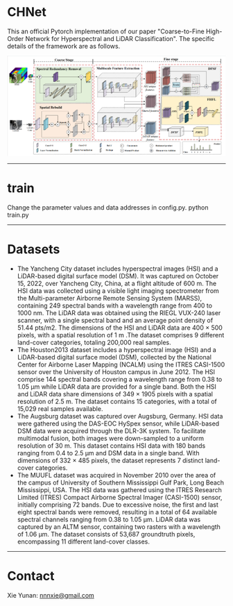 # CHNet
This an official Pytorch implementation of our paper "Coarse-to-Fine High-Order Network for Hyperspectral and LiDAR Classification". The specific details of the framework are as follows.

![image](https://github.com/RSIP-NJUPT/CHNet/blob/main/network.png)

----
# train
Change the parameter values ​​and data addresses in config.py.
python train.py

----
# Datasets
+ The Yancheng City dataset includes hyperspectral images (HSI) and a LiDAR-based digital surface model (DSM). It was captured on October 15, 2022, over Yancheng City, China, at a flight altitude of 600 m. The HSI data was collected using a visible light imaging spectrometer from the Multi-parameter Airborne Remote Sensing System (MARSS), containing 249 spectral bands with a wavelength range from 400 to 1000 nm. The LiDAR data was obtained using the RIEGL VUX-240 laser scanner, with a single spectral band and an average point density of 51.44 pts/m2. The dimensions of the HSI and LiDAR data are 400 × 500 pixels, with a spatial resolution of 1 m
.The dataset comprises 9 different land-cover categories, totaling 200,000 real samples.
+ The Houston2013 dataset includes a hyperspectral image (HSI) and a LiDAR-based digital surface model (DSM), collected by the National Center for Airborne Laser Mapping (NCALM) using the ITRES CASI-1500 sensor over the University of Houston campus in June 2012. The HSI comprise 144 spectral bands covering a wavelength range from 0.38 to 1.05 μm while LiDAR data are provided for a single band. Both the HSI and LiDAR data share dimensions of 349 × 1905 pixels with a spatial resolution of 2.5 
m. The dataset contains 15 categories, with a total of 15,029 real samples available.
+ The Augsburg dataset was captured over Augsburg, Germany. HSI data were gathered using the DAS-EOC HySpex sensor, while LiDAR-based DSM data were acquired through the DLR-3K system. To facilitate multimodal fusion, both images were down-sampled to a uniform resolution of 30 m. This dataset contains HSI data with 180 bands ranging from 0.4 to 2.5 μm and DSM data in a single band. With dimensions of 332 × 485 pixels, the dataset represents 7 distinct land-cover categories.
+ The MUUFL dataset was acquired in November 2010 over the area of the campus of University of Southern Mississippi Gulf Park, Long Beach Mississippi, USA. The HSI data was gathered using the ITRES Research Limited (ITRES) Compact Airborne Spectral Imager (CASI-1500) sensor, initially comprising 72 bands. Due to excessive noise, the first and last eight spectral bands were removed, resulting in a total of 64 available spectral channels ranging from 0.38 to 1.05 μm. LiDAR data was captured by an ALTM sensor, containing two rasters with a wavelength of 1.06 μm. The dataset consists of 53,687 groundtruth pixels, encompassing 11 different land-cover classes.
----

# Contact
Xie Yunan: nnnxie@gmail.com
